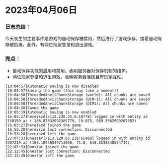 # 2023年04月06日
### 日志总结：
今天发生的主要事件是游戏的自动保存被禁用，然后进行了游戏保存，接着自动保存被启用。此外，有两位玩家登录和退出游戏。

### 亮点：
- 自动保存功能的启用和禁用，表明服务器对保存机制的维护。
- 两位玩家登录和退出游戏，表明服务器活跃且有玩家互动。
```
[10:04:57]Automatic saving is now disabled
[10:04:57]Saving the game (this may take a moment!)
[10:04:58]ThreadedAnvilChunkStorage (world): All chunks are saved
[10:04:58]ThreadedAnvilChunkStorage (DIM-1): All chunks are saved
[10:04:58]ThreadedAnvilChunkStorage (DIM1): All chunks are saved
[10:04:58]Saved the game
[10:05:19]Automatic saving is now enabled
[16:03:27]hereiszd[/112.230.25.6:18778] logged in with entity id 1150159 at (-186.87832092385779, 19.875, 989.5562999207852)
[16:03:27]hereiszd joined the game
[16:53:28]hereiszd lost connection: Disconnected
[16:53:28]hereiszd left the game
[22:07:33]Onestar[/113.128.85.238:65488] logged in with entity id 1307219 at (167.18936549713058, 71.0, 618.8238548574714)
[22:07:33]Onestar joined the game
[22:12:45]Onestar lost connection: Disconnected
[22:12:45]Onestar left the game
```
